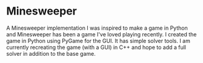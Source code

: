 # Minesweeper
A Minesweeper implementation
I was inspired to make a game in Python and Minesweeper has been a game I've loved playing recently.
I created the game in Python using PyGame for the GUI. It has simple solver tools.
I am currently recreating the game (with a GUI) in C++ and hope to add a full solver in addition to the base game.
